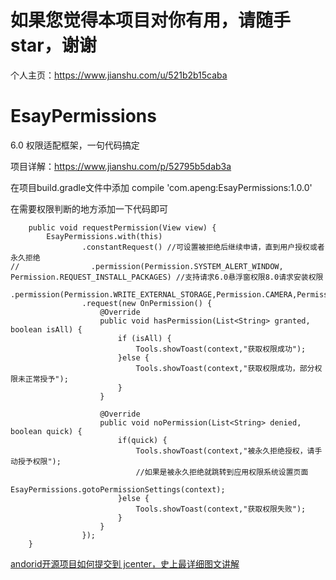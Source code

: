 # 如果您觉得本项目对你有用，请随手star，谢谢
个人主页：https://www.jianshu.com/u/521b2b15caba

# EsayPermissions
6.0 权限适配框架，一句代码搞定  

项目详解：https://www.jianshu.com/p/52795b5dab3a

在项目build.gradle文件中添加
compile 'com.apeng:EsayPermissions:1.0.0'

在需要权限判断的地方添加一下代码即可
```
    public void requestPermission(View view) {
        EsayPermissions.with(this)
                .constantRequest() //可设置被拒绝后继续申请，直到用户授权或者永久拒绝
//                .permission(Permission.SYSTEM_ALERT_WINDOW, Permission.REQUEST_INSTALL_PACKAGES) //支持请求6.0悬浮窗权限8.0请求安装权限
                 .permission(Permission.WRITE_EXTERNAL_STORAGE,Permission.CAMERA,Permission.RECORD_AUDIO)
                .request(new OnPermission() {
                    @Override
                    public void hasPermission(List<String> granted, boolean isAll) {
                        if (isAll) {
                            Tools.showToast(context,"获取权限成功");
                        }else {
                            Tools.showToast(context,"获取权限成功，部分权限未正常授予");
                        }
                    }

                    @Override
                    public void noPermission(List<String> denied, boolean quick) {
                        if(quick) {
                            Tools.showToast(context,"被永久拒绝授权，请手动授予权限");
                            //如果是被永久拒绝就跳转到应用权限系统设置页面
                            EsayPermissions.gotoPermissionSettings(context);
                        }else {
                            Tools.showToast(context,"获取权限失败");
                        }
                    }
                });
    }
```
[andorid开源项目如何提交到 jcenter，史上最详细图文讲解](https://www.jianshu.com/p/aa5532e3a586)

